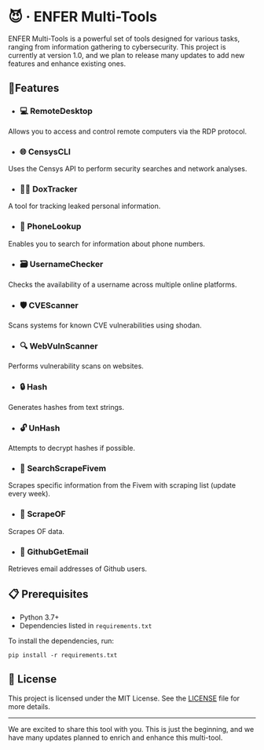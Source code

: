 <html>
<body>
    <h1>😈 · ENFER Multi-Tools</h1>
    <p>
        ENFER Multi-Tools is a powerful set of tools designed for various tasks, ranging from information gathering to cybersecurity. This project is currently at version 1.0, and we plan to release many updates to add new features and enhance existing ones.
    </p>
<h2>🌟Features</h2>

- <h3>💻 RemoteDesktop</h3>
<p>Allows you to access and control remote computers via the RDP protocol.</p>

- <h3>🌐 CensysCLI</h3>
<p>Uses the Censys API to perform security searches and network analyses.</p>

- <h3>🙍‍♂️ DoxTracker</h3>
<p>A tool for tracking leaked personal information.</p>

- <h3>📱 PhoneLookup</h3>
<p>Enables you to search for information about phone numbers.</p>

- <h3>🗃️ UsernameChecker</h3>
<p>Checks the availability of a username across multiple online platforms.</p>

- <h3>🛡️ CVEScanner</h3>
<p>Scans systems for known CVE vulnerabilities using shodan.</p>

- <h3>🔍 WebVulnScanner</h3>
<p>Performs vulnerability scans on websites.</p>

- <h3>🔒 Hash</h3>
<p>Generates hashes from text strings.</p>

- <h3>🔓 UnHash</h3>
<p>Attempts to decrypt hashes if possible.</p>

- <h3>🔎 SearchScrapeFivem</h3>
<p>Scrapes specific information from the Fivem with scraping list (update every week).</p>

- <h3>📄 ScrapeOF</h3>
<p>Scrapes OF data.</p>

- <h3>📧 GithubGetEmail</h3>
<p>Retrieves email addresses of Github users.</p>


<h2>📋 Prerequisites</h2>
<ul>
    <li>Python 3.7+</li>
    <li>Dependencies listed in <code>requirements.txt</code></li>
</ul>
<p>To install the dependencies, run:</p>
<pre><code>pip install -r requirements.txt</code></pre>


<h2>📜 License</h2>
<p>
    This project is licensed under the MIT License. See the <a href="LICENSE">LICENSE</a> file for more details.
</p>
<hr>
<p>
    We are excited to share this tool with you. This is just the beginning, and we have many updates planned to enrich and enhance this multi-tool.
</p>
</body>
</html>
